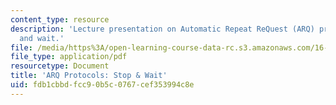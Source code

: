 ```yaml
---
content_type: resource
description: 'Lecture presentation on Automatic Repeat ReQuest (ARQ) protocols: stop
  and wait.'
file: /media/https%3A/open-learning-course-data-rc.s3.amazonaws.com/16-36-communication-systems-engineering-spring-2009/fdb1cbbdfcc90b5c0767cef353994c8e_MIT16_36s09_lec17.pdf
file_type: application/pdf
resourcetype: Document
title: 'ARQ Protocols: Stop & Wait'
uid: fdb1cbbd-fcc9-0b5c-0767-cef353994c8e
---
```


